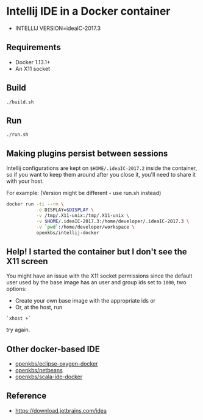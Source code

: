 # Intellij IDE in a Docker container

* INTELLIJ VERSION=ideaIC-2017.3

## Requirements
* Docker 1.13.1+ 
* An X11 socket

## Build
```
./build.sh
```

## Run
```
./run.sh
```

## Making plugins persist between sessions

Intellij configurations are kept on `$HOME/.ideaIC-2017.2` inside the container, so if you
want to keep them around after you close it, you'll need to share it with your
host.

For example: (Version might be different - use run.sh instead)

```sh
docker run -ti --rm \
           -e DISPLAY=$DISPLAY \
           -v /tmp/.X11-unix:/tmp/.X11-unix \
           -v $HOME/.ideaIC-2017.3:/home/developer/.ideaIC-2017.3 \
           -v `pwd`:/home/developer/workspace \
           openkbs/intellij-docker
```

## Help! I started the container but I don't see the X11 screen

You might have an issue with the X11 socket permissions since the default user
used by the base image has an user and group ids set to `1000`, two options:
* Create your own base image with the appropriate ids or 
* Or, at the host, run
```
`xhost +` 
```
try again.


## Other docker-based IDE
* [openkbs/eclipse-oxygen-docker](https://hub.docker.com/r/openkbs/eclipse-oxygen-docker/)
* [openkbs/netbeans](https://hub.docker.com/r/openkbs/netbeans/)
* [openkbs/scala-ide-docker](https://hub.docker.com/r/openkbs/scala-ide-docker/)

## Reference
* https://download.jetbrains.com/idea
